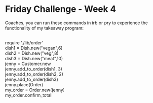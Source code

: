 Friday Challenge - Week 4
==========================

Coaches, you can run these commands in irb or pry to experience the functionality of my takeaway program:

<br>require './lib/order'
<br>dish1 = Dish.new("vegan",6)
<br>dish2 = Dish.new("veg",8)
<br>dish3 = Dish.new("meat",10)
<br>jenny = Customer.new
<br>jenny.add_to_order(dish1, 3)
<br>jenny.add_to_order(dish2, 2)
<br>jenny.add_to_order(dish3)
<br>jenny.place(Order)
<br>my_order = Order.new(jenny)
<br>my_order.confirm_total<br>
